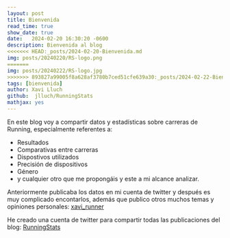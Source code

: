 ```yaml
---
layout: post
title: Bienvenida
read_time: true
show_date: true
date:   2024-02-20 16:30:20 -0600
description: Bienvenida al blog
<<<<<<< HEAD:_posts/2024-02-20-Bienvenida.md
img: posts/20240220/RS-logo.png  
=======
img: posts/20240222/RS-logo.jpg  
>>>>>>> 893827a99005f8a628af3780b7ced51cfe639a30:_posts/2024-02-22-Bienvenida.md
tags: [bienvenida]
author: Xavi Lluch
github:  jlluch/RunningStats
mathjax: yes
---
```


En este blog voy a compartir datos y estadísticas sobre carreras de Running, especialmente referentes a:
- Resultados
- Comparativas entre carreras
- Dispostivos utilizados
- Precisión de dispositivos
- Género
- y cualquier otro que me propongáis y este a mi alcance analizar.

Anteriormente publicaba los datos en mi cuenta de twitter y después es muy complicado encontarlos, además que publico otros muchos temas y opiniones personales: [xavi_runner](https://twitter.com/xavi_runner)

He creado una cuenta de twitter para compartir todas las publicaciones del blog: [RunningStats](https://twitter.com/runningstats0)

